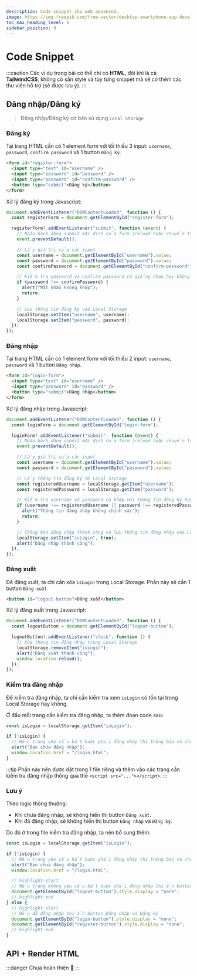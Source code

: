 ```yaml
---
description: Code snippet cho web advanced.
image: https://img.freepik.com/free-vector/desktop-smartphone-app-development_23-2148683810.jpg?t=st=1689410438~exp=1689411038~hmac=68752240d9babdda528bbc8cba1868f27427ba836e841d19b0dbb008b3d92782
toc_max_heading_level: 6
sidebar_position: 9
---
```


# Code Snippet

:::caution
Các ví dụ trong bài có thể chỉ có **HTML**, đôi khi là cả **TailwindCSS**, không có sẵn style và tùy từng snippet mà sẽ có thêm các thư viện hỗ trợ (sẽ được lưu ý).
:::

## Đăng nhập/Đăng ký

> Đăng nhập/Đăng ký cơ bản sử dụng `Local Storage`

### Đăng ký

Tại trang HTML cần có 1 element form với tối thiểu 3 input: `username`, `password`, `confirm password` và 1 button `Đăng ký`.

```html
<form id="register-form">
  <input type="text" id="username" />
  <input type="password" id="password" />
  <input type="password" id="confirm-password" />
  <button type="submit">Đăng ký</button>
</form>
```

Xử lý đăng ký trong Javascript:

```js
document.addEventListener("DOMContentLoaded", function () {
  const registerForm = document.getElementById("register-form");

  registerForm?.addEventListener("submit", function (event) {
    // Ngăn hành động submit mặc định của form (reload hoặc chuyển trang tùy theo `action` của form)
    event.preventDefault();

    // Lấy giá trị của các input
    const username = document.getElementById("username").value;
    const password = document.getElementById("password").value;
    const confirmPassword = document.getElementById("confirm-password").value;

    // Kiểm tra password và confirm password có giống nhau hay không
    if (password !== confirmPassword) {
      alert("Mật khẩu không khớp");
      return;
    }

    // Lưu thông tin đăng ký vào Local Storage
    localStorage.setItem("username", username);
    localStorage.setItem("password", password);
  });
});
```

### Đăng nhập

Tại trang HTML cần có 1 element form với tối thiểu 2 input: `username`, `password` và 1 button `Đăng nhập`.

```html
<form id="login-form">
  <input type="text" id="username" />
  <input type="password" id="password" />
  <button type="submit">Đăng nhập</button>
</form>
```

Xử lý đăng nhập trong Javascript:

```js
document.addEventListener("DOMContentLoaded", function () {
  const loginForm = document.getElementById("login-form");

  loginForm?.addEventListener("submit", function (event) {
    // Ngăn hành động submit mặc định của form (reload hoặc chuyển trang tùy theo `action` của form)
    event.preventDefault();

    // Lấy giá trị của các input
    const username = document.getElementById("username").value;
    const password = document.getElementById("password").value;

    // Lấy thông tin đăng ký từ Local Storage
    const registeredUsername = localStorage.getItem("username");
    const registeredPassword = localStorage.getItem("password");

    // Kiểm tra username và password có khớp với thông tin đăng ký hay không
    if (username !== registeredUsername || password !== registeredPassword) {
      alert("Thông tin đăng nhập không chính xác");
      return;
    }

    // Thông báo đăng nhập thành công và lưu thông tin đăng nhập vào Local Storage
    localStorage.setItem("isLogin", true);
    alert("Đăng nhập thành công");
  });
});
```

### Đăng xuất

Để đăng xuất, ta chỉ cần xóa `isLogin` trong Local Storage. Phần này sẽ cần 1 button `Đăng xuất`

```html
<button id="logout-button">Đăng xuất</button>
```

Xử lý đăng xuất trong Javascript:

```js
document.addEventListener("DOMContentLoaded", function () {
  const logoutButton = document.getElementById("logout-button");

  logoutButton?.addEventListener("click", function () {
    // Xóa thông tin đăng nhập trong Local Storage
    localStorage.removeItem("isLogin");
    alert("Đăng xuất thành công");
    window.location.reload();
  });
});
```

### Kiểm tra đăng nhập

Để kiểm tra đăng nhập, ta chỉ cần kiểm tra xem `isLogin` có tồn tại trong Local Storage hay không.

Ở đầu mỗi trang cần kiểm tra đăng nhập, ta thêm đoạn code sau:

```js
const isLogin = localStorage.getItem("isLogin");

if (!isLogin) {
  // Nếu trang yêu cầu bắt buộc phải đăng nhập thì thông báo và chuyển hướng
  alert("Bạn chưa đăng nhập");
  window.location.href = "/login.html";
}
```

:::tip
Phần này nên được đặt trong 1 file riêng và thêm vào các trang cần kiểm tra đăng nhập thông qua thẻ `<script src="..."></script>`.
:::

### Lưu ý

Theo logic thông thường:

- Khi chưa đăng nhập, sẽ không hiển thị button `Đăng xuất`.
- Khi đã đăng nhập, sẽ không hiển thị button `Đăng nhập` và `Đăng ký`.

Do đó ở trong file kiểm tra đăng nhập, ta nên bổ sung thêm:

```js
const isLogin = localStorage.getItem("isLogin");

if (!isLogin) {
  // Nếu trang yêu cầu bắt buộc phải đăng nhập thì thông báo và chuyển hướng
  alert("Bạn chưa đăng nhập");
  window.location.href = "/login.html";

  // highlight-start
  // Nếu trang không yêu cầu bắt buộc phải đăng nhập thì ẩn button Đăng xuất
  document.getElementById("logout-button").style.display = "none";
  // highlight-end
} else {
  // highlight-start
  // Nếu đã đăng nhập thì ẩn button Đăng nhập và Đăng ký
  document.getElementById("login-button").style.display = "none";
  document.getElementById("register-button").style.display = "none";
  // highlight-end
}
```

## API + Render HTML

:::danger
Chưa hoàn thiện 🚧
:::

